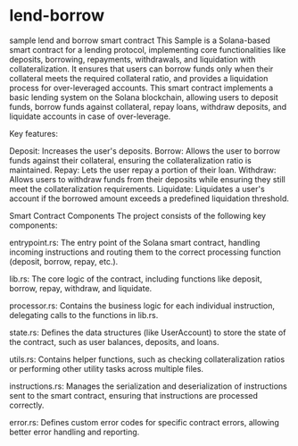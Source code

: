 # lend-borrow
sample lend and borrow smart contract 
This  Sample is a Solana-based smart contract for a lending protocol, implementing core functionalities like deposits, borrowing, repayments, withdrawals, and liquidation with collateralization. It ensures that users can borrow funds only when their collateral meets the required collateral ratio, and provides a liquidation process for over-leveraged accounts.
This smart contract implements a basic lending system on the Solana blockchain, allowing users to deposit funds, borrow funds against collateral, repay loans, withdraw deposits, and liquidate accounts in case of over-leverage.

Key features:

Deposit: Increases the user's deposits.
Borrow: Allows the user to borrow funds against their collateral, ensuring the collateralization ratio is maintained.
Repay: Lets the user repay a portion of their loan.
Withdraw: Allows users to withdraw funds from their deposits while ensuring they still meet the collateralization requirements.
Liquidate: Liquidates a user's account if the borrowed amount exceeds a predefined liquidation threshold.


Smart Contract Components
The project consists of the following key components:

entrypoint.rs: The entry point of the Solana smart contract, handling incoming instructions and routing them to the correct processing function (deposit, borrow, repay, etc.).

lib.rs: The core logic of the contract, including functions like deposit, borrow, repay, withdraw, and liquidate.

processor.rs: Contains the business logic for each individual instruction, delegating calls to the functions in lib.rs.

state.rs: Defines the data structures (like UserAccount) to store the state of the contract, such as user balances, deposits, and loans.

utils.rs: Contains helper functions, such as checking collateralization ratios or performing other utility tasks across multiple files.

instructions.rs: Manages the serialization and deserialization of instructions sent to the smart contract, ensuring that instructions are processed correctly.

error.rs: Defines custom error codes for specific contract errors, allowing better error handling and reporting.
